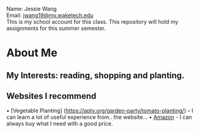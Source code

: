 Name: Jessie Wang  
Email: jwang19@my.waketech.edu  
This is my school account for this class.
This repository will hold my assignments for this summer semester.  
# About Me
## My Interests: reading, shopping and planting.
## Websites I recommend
•	[Vegetable Planting] (https://aptv.org/garden-party/tomato-planting/) – I can learn a lot of useful experience from.. the website...
•	[Amazon](https://www.amazon.com) - I can always buy what I need with a good price.


